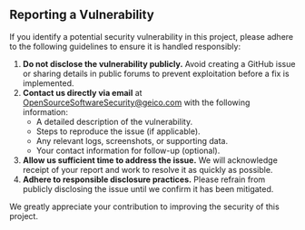 ## Reporting a Vulnerability

If you identify a potential security vulnerability in this project, please adhere to the following guidelines to ensure it is handled responsibly:

1. **Do not disclose the vulnerability publicly.** Avoid creating a GitHub issue or sharing details in public forums to prevent exploitation before a fix is implemented.
2. **Contact us directly via email** at [OpenSourceSoftwareSecurity@geico.com](mailto:OpenSourceSoftwareSecurity@geico.com) with the following information:
   - A detailed description of the vulnerability.
   - Steps to reproduce the issue (if applicable).
   - Any relevant logs, screenshots, or supporting data.
   - Your contact information for follow-up (optional).
3. **Allow us sufficient time to address the issue.** We will acknowledge receipt of your report and work to resolve it as quickly as possible.
4. **Adhere to responsible disclosure practices.** Please refrain from publicly disclosing the issue until we confirm it has been mitigated.

We greatly appreciate your contribution to improving the security of this project.
